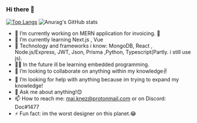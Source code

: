 ### Hi there 👋
[![Top Langs](https://github-readme-stats.vercel.app/api/top-langs/?username=actuallydoc)](https://github.com/actuallydoc/github-readme-stats)
![Anurag's GitHub stats](https://github-readme-stats.vercel.app/api?username=actuallydoc&show_icons=true&theme=gruvbox)

- 🔭 I’m currently working on MERN application for invoicing. 🙌
- 🌱 I’m currently learning Next.js ,  Vue
- 💚 Technology and frameworks i know: MongoDB, React , Node.js/Express, JWT, Json, Prisma ,Python, Typescript(Partly. i still use js).
- 🤦‍♂️ In the future ill be learning embedded programming.
- 👯 I’m looking to collaborate on anything within my knowledge✌
- 🤔 I’m looking for help with anything because im trying to expand my knowledge!
- 💬 Ask me about anything!😊
- 📫 How to reach me: maj.knez@protonmail.com or on Discord: Doc#1477
- ⚡ Fun fact: im the worst designer on this planet.😂


